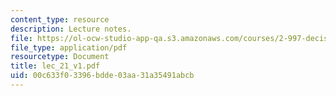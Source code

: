 ```yaml
---
content_type: resource
description: Lecture notes.
file: https://ol-ocw-studio-app-qa.s3.amazonaws.com/courses/2-997-decision-making-in-large-scale-systems-spring-2004/00c633f03396bdde03aa31a35491abcb_lec_21_v1.pdf
file_type: application/pdf
resourcetype: Document
title: lec_21_v1.pdf
uid: 00c633f0-3396-bdde-03aa-31a35491abcb
---
```


